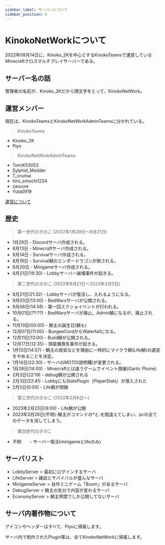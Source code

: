 ```yaml
---
sidebar_label: サーバーについて
sidebar_position: 6
---
```


# KinokoNetWorkについて
2022年08月14日に、Kinoko_2Kを中心とするKinokoTeamsで運営しているMinecraftクロスマルチプレイサーバーである。

## サーバー名の話
管理者の名前が、Kinoko_2Kだから頭文字をとって、KinokoNetWork。

## 運営メンバー
現在は、KinokoTeamsとKinokoNetWorkAdminTeamsに分かれている。
> KinokoTeams
 - Kinoko_2K
 - Piyo

> KinokoNetWorkAdminTeams
 - TomiK53053
 - Sylphid_Modder
 - T_orumai
 - hiro_omochi1234
 - zauuuw
 - Yuta0919

[運営について](admin.md)
## 歴史
> 第一世代のきのこ (2022年1月29日～8月21日)

- 1月29日 - Discordサーバ作成される。
- 8月13日 - Minecraftサーバ作成される。
- 8月14日 - Survivalサーバ作成される。
- 8月19日 - Survival鯖のエンダードラゴンが倒される。
- 8月20日 - Minigameサーバ作成される。
- 8月21日(19:30) - Lobbyサーバー破壊事件が起きる。

> 第二世代のきのこ (2022年8月21日～2023年2月5日)

- 8月21日(21:32) - Lobbyサーバが復活し、入れるようになる。
- 9月03日(13:00) - BedWarsサーバが公開される。
- 9月06日(14:58) - 第一回スクショイベントが行われる。
- 10月01日(??:??) - BedWarsサーバが廃止。Admin鯖になるが、廃止される。
- 11月13日(00:00) - 鯖主の誕生日(鯖も)
- 12月07日(11:00) - BungeeCordからWaterfallになる。
- 12月11日(13:00) - Build鯖が公開される。
- 12月17日(12:35) - 頭装備喪失事件が起きる。
- 1月13日(14:57)  -  鯖主の病気などを理由に一時的にマイクラ鯖(Life鯖)の運営をやめることを決定。
- 1月14日(22:30) - サーバのMOTD(説明欄)が変更される。
- 1月28日(14:00) - Minecraftとは違うゲームでイベント開催(Gartic Phone)
- 2月3日(22:19) - debug鯖が公開される
- 2月3日(22:41) - LobbyにもStatsPlugin（PlayerStats）が導入された
- 2月5日(0:00) - Life鯖が閉鎖

> 第三世代のきのこ (2022年2月6日～)
- 2023年2月23日(9:00) - Life鯖が公開
- 2023年3月26日(不明)-鯖主がコマンドの*と.を間違えてしまい、pcの全てのデータを消してしまう。

> 第四世代のきのこ
- 不明　　- サーバー復活(minigameとlifeのみ)

## サーバリスト
- LobbyServer > 最初にログインするサーバ
- LifeServer > 雑談とサバイバルが盛んなサーバ
- MinigameServer > 自作ミニゲーム「Boom」があるサーバ
- DebugServer > 鯖主の気分で内容が変わるサーバ
- EconomyServer > 鯖主界隈でしか公開してないサーバ

## サーバ内著作物について
アイコンやヘッダーはすべて、Piyoに帰属します。

サーバ内で制作されたPlugin等は、全てKinokoNetWorkに帰属します。

